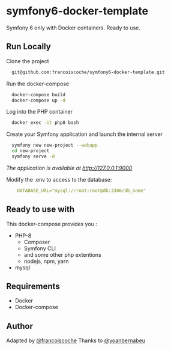 # symfony6-docker-template
Symfony 6 only with Docker containers. Ready to use.


## Run Locally

Clone the project

```bash
  git@github.com:francoiscoche/symfony6-docker-template.git
```

Run the docker-compose

```bash
  docker-compose build
  docker-compose up -d
```

Log into the PHP container

```bash
  docker exec -it php8 bash
```

Create your Symfony application and launch the internal server

```bash
  symfony new new-project --webapp
  cd new-project
  symfony serve -d
```


*The application is available at http://127.0.0.1:9000*

Modify the .env to access to the database:

```yaml
    DATABASE_URL="mysql://root:root@db:3306/db_name"
```

## Ready to use with

This docker-compose provides you :

- PHP-8
    - Composer
    - Symfony CLI
    - and some other php extentions
    - nodejs, npm, yarn
- mysql


## Requirements

- Docker
- Docker-compose


## Author

Adapted by [@francoiscoche](https://github.com/francoiscoche)
Thanks to [@yoanbernabeu](https://github.com/yoanbernabeu)
